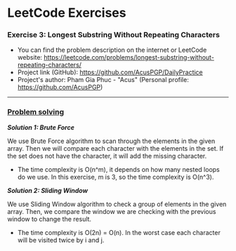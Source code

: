 # LeetCode Exercises
### Exercise 3: Longest Substring Without Repeating Characters

- You can find the problem description on the internet or LeetCode website: https://leetcode.com/problems/longest-substring-without-repeating-characters/
- Project link (GitHub): https://github.com/AcusPGP/DailyPractice
- Project's author: Pham Gia Phuc - "Acus" (Personal profile: https://github.com/AcusPGP)
-----------------------------------
<ins>

### Problem solving

</ins>

**_Solution 1: Brute Force_**

We use Brute Force algorithm to scan through the elements in the given array. Then we will compare each character with the elements in the set. If the set does not 
have the character, it will add the missing character.

- The time complexity is O(n^m), it depends on how many nested loops do we use. In this exercise, m is 3, so the time complexity is O(n^3).

**_Solution 2: Sliding Window_**

We use Sliding Window algorithm to check a group of elements in the given array.
Then, we compare the window we are checking with the previous window to change the result.

- The time complexity is O(2n) = O(n). In the worst case each character will be visited twice by i and j.

